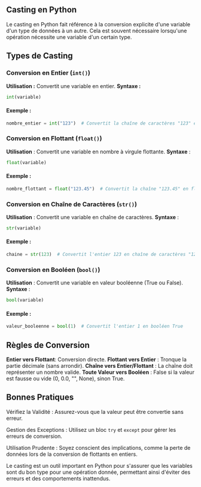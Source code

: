 ## Casting en Python

Le casting en Python fait référence à la conversion explicite d'une variable d'un type de données à un autre. Cela est souvent nécessaire lorsqu'une opération nécessite une variable d'un certain type.

## Types de Casting

### Conversion en Entier (```int()```)
**Utilisation :** Convertit une variable en entier.
**Syntaxe :**
  ```python
  int(variable)
```
#### Exemple :

```python
nombre_entier = int("123")  # Convertit la chaîne de caractères "123" en entier 123
```

### Conversion en Flottant (```float()```)

**Utilisation** : Convertit une variable en nombre à virgule flottante.
**Syntaxe** :

```python
float(variable)
```

#### Exemple :

```python
nombre_flottant = float("123.45")  # Convertit la chaîne "123.45" en flottant 123.45
```

### Conversion en Chaîne de Caractères (```str()```)

**Utilisation** : Convertit une variable en chaîne de caractères.
**Syntaxe** :

```python
str(variable)
```
#### Exemple :

```python
chaine = str(123)  # Convertit l'entier 123 en chaîne de caractères "123"
```
### Conversion en Booléen (```bool()```)

**Utilisation** : Convertit une variable en valeur booléenne (True ou False).
**Syntaxe** :

```python
bool(variable)
```
#### Exemple :

```python
valeur_booleenne = bool(1)  # Convertit l'entier 1 en booléen True
```

## Règles de Conversion

**Entier vers Flottant**: Conversion directe.
**Flottant vers Entier** : Tronque la partie décimale (sans arrondir).
**Chaîne vers Entier/Flottant** : La chaîne doit représenter un nombre valide.
**Toute Valeur vers Booléen** : False si la valeur est fausse ou vide (0, 0.0, "", None), sinon True.



## Bonnes Pratiques

Vérifiez la Validité : Assurez-vous que la valeur peut être convertie sans erreur.

Gestion des Exceptions : Utilisez un bloc ```try``` et ```except``` pour gérer les erreurs de conversion.

Utilisation Prudente : Soyez conscient des implications, comme la perte de données lors de la conversion de flottants en entiers.



Le casting est un outil important en Python pour s'assurer que les variables sont du bon type pour une opération donnée, permettant ainsi d'éviter des erreurs et des comportements inattendus.
